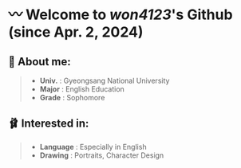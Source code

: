 # 〰️ Welcome to *won4123*'s Github (since Apr. 2, 2024)

## 🧸 **About me:**
>* **Univ.** : Gyeongsang National University
>* **Major** : English Education
>* **Grade** : Sophomore

## 🩰 **Interested in:**
>* **Language** : Especially in English
>* **Drawing** : Portraits, Character Design
